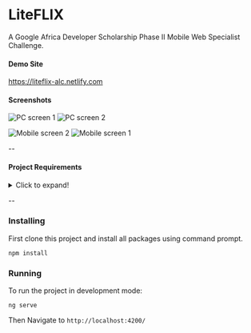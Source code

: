 # LiteFLIX
A Google Africa Developer Scholarship Phase II Mobile Web Specialist Challenge.


#### Demo Site
https://liteflix-alc.netlify.com

#### Screenshots
![PC screen 1](https://github.com/nadchif/liteflix-alc/raw/master/src/screenshots/pc-sc2.jpg)
![PC screen 2](https://github.com/nadchif/liteflix-alc/raw/master/src/screenshots/pc_sc1.jpg)

![Mobile screen 2](https://github.com/nadchif/liteflix-alc/raw/master/src/screenshots/mobile_sc1)
![Mobile screen 1](https://github.com/nadchif/liteflix-alc/raw/master/src/screenshots/mobile_sc2.jpg)



--

#### Project Requirements
<details>
  <summary>Click to expand!</summary>
  
    
##### Google Africa Developer Scholarship Phase II 


Mobile Web Specialist Challenge I


Tuesday  14th, October - Monday 22nd October 2019


Building a mini-netflix


***Description***

This challenge is to build a mini-netflix web application with Angular.
This challenge will be completed in teams.
Make sure to join your team in our Slack workspace to collaborate with other team members.


**Requirements:**
1. Every member of your team should complete this course  Angular Fundamentals 


**User Story:**

As a user:

1. I should be able to view all movies on the homepage: The movie image, movie title and year of production
2. I should be able to search for movie titles containing certain words
3. I should be able to click on a movie and it should display more details about the movie like Rated,  Released,  Runtime,  Genre,  Director,  Writer,  Actors,  Plot,  Language,  Country,  Awards any other you want to display.
4. I should be able to favorite movies I like and it should persist even if the browser tab is refreshed (HINT: use session storage)
5. There should be a favorites page that shows my favorite movies


**BONUS**:

* Implement authentication in express js where as a user, I can persist my favorite movies forever and remove movies from my favorites list. Use any DB of your choice (remember the SQL content from Phase 1 )
* Use Firebase for your backend.


NOTE:

1. This challenge should be approached as an individual challenge but you should collaborate with teammates and mentors to get insights and help when blocked.
2. You are free to use any kind of design, you can however check out sites like netflix.com, awwwards.com and dribble for design inspirations. Keep the design simple though.




**How to submit:**

1. Create a repository on GitHub to house the source code for your Frontend and Backend (if you wish to do the bonus section) Code 
2. When done, deploy the Frontend project to netlify and include a link to the web app on the repo and the backend to heroku
3. Include a readme.md file in the repository with steps on how to run the project locally.


Share your project
* This will be an individual project but you can ask questions on your PLG slack group, the challenge will officially end 22nd of October 2019.


                Next Steps on or before  23rd October 2019


1. Share your project with your teammates with details of your project so that they can give comments and feedback.
2. Share what you have done with the world. Share your project (Links/Screenshots) on social media using #150DaysofALC4 #GoogleAfricaDeveloperScholarship and tag @Andela_ALC

</details>

--

### Installing

First clone this project and install all packages using command prompt.

```
npm install
```

### Running

To run the project in development mode:

```
ng serve
```

Then Navigate to `http://localhost:4200/`
